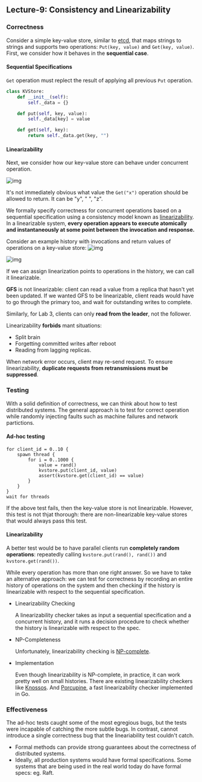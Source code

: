 ## Lecture-9: Consistency and Linearizability

### Correctness

Consider a simple key-value store, similar to [etcd](https://github.com/etcd-io/etcd), that maps strings to strings and supports two operations: `Put(key, value)` and `Get(key, value)`. First, we consider how it behaves in the **sequential case**.

#### Sequential Specifications

`Get` operation must replect the result of applying all previous `Put` operation. 

```python
class KVStore:
    def __init__(self):
        self._data = {}

    def put(self, key, value):
        self._data[key] = value

    def get(self, key):
        return self._data.get(key, "")
```

#### Linearizability

Next, we consider how our key-value store can behave under concurrent operation.

![img](https://anishathalye.com/_next/static/files/2b0e0147b19476508c9d4fe9aa8cfbeb/operation-1.svg)

It's not immediately obvious what value the `Get("x")` operation should be allowed to return. It can be "y", " ", "z".

We formally specify correctness for concurrent operations based on a sequential specification using a consistency model known as [linearizability](https://cs.brown.edu/~mph/HerlihyW90/p463-herlihy.pdf). In a linearizable system, **every operation appears to execute atomically and instantaneously at some point between the invocation and response.**

Consider an example history with invocations and return values of operations on a key-value store: ![img](https://anishathalye.com/_next/static/files/dcad052c9ca58fa8ed15a71baf4a51b7/history-1.svg)

![img](https://anishathalye.com/_next/static/files/c6a0419af74449cfeebe1d8fea316d81/history-1-linearization.svg)

If we can assign linearization points to operations in the history, we can call it linearizable.

**GFS** is not linearizable: client can read a value from a replica that hasn't yet been updated. If we wanted GFS to be linearizable, client reads would have to go through the primary too, and wait for outstanding writes to complete.

Similarly, for Lab 3, clients can only **read from the leader**, not the follower.

Linearizability **forbids** mant situations:

- Split brain
- Forgetting committed writes after reboot
- Reading from lagging replicas.

When network error occurs,  client may re-send request. To ensure linearizability, **duplicate requests from retransmissions must be suppressed**. 

### Testing

With a solid definition of correctness, we can think about how to test distributed systems. The general approach is to test for correct operation while randomly injecting faults such as machine failures and network partictions.

#### Ad-hoc testing

```text
for client_id = 0..10 {
    spawn thread {
        for i = 0..1000 {
            value = rand()
            kvstore.put(client_id, value)
            assert(kvstore.get(client_id) == value)
        }
    }
}
wait for threads
```

If the above test fails, then the key-value store is not linearizable. However, this test is not thjat thorough: there are non-linearizable key-value stores that would always pass this test.

#### Linearizability

A better test would be to have parallel clients run **completely random operations**: repeatedly calling `kvstore.put(rand(), rand())` and `kvstore.get(rand())`.

While every operation has more than one right answer. So we have to take an alternative approach: we can test for correctness by recording an entire history of operations on the system and then checking if the history is linearizable with respect to the sequential specification.

- Linearizability Checking 

  A linearizability checker takes as input a sequential specification and a concurrent history, and it runs a decision procedure to check whether the history is linearizable with respect to the spec.

- NP-Completeness

  Unfortunately, linearizability checking is [NP-complete](https://en.wikipedia.org/wiki/NP-completeness). 

- Implementation

  Even though linearizability is NP-complete, in practice, it can work pretty well on small histories. There are existing linearizability checkers like [Knossos](https://github.com/jepsen-io/knossos). And [Porcupine](https://github.com/anishathalye/porcupine), a fast linearizability checker implemented in Go.

### Effectiveness

The ad-hoc tests caught some of the most egregious bugs, but the tests were incapable of catching the more subtle bugs. In contrast, cannot introduce a single correctness bug that the lineariability test couldn't catch.

- Formal methods can provide strong guarantees about the correctness of distributed systems. 
- Ideally, all production systems would have formal specifications. Some systems that are being used in the real world today do have formal specs: eg. Raft.